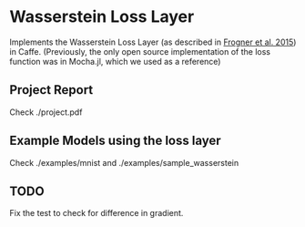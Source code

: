 
# Wasserstein Loss Layer
Implements the Wasserstein Loss Layer (as described in [Frogner et al. 2015](http://cbcl.mit.edu/wasserstein/)) in Caffe. (Previously, the only
open source implementation of the loss function was in
Mocha.jl, which we used as a reference)
## Project Report
Check 	./project.pdf
## Example Models using the loss layer
Check 	./examples/mnist and 	./examples/sample_wasserstein
## TODO
Fix the test to check for difference in gradient.